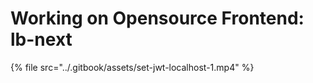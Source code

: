 # Working on Opensource Frontend: lb-next

{% file src="../.gitbook/assets/set-jwt-localhost-1.mp4" %}
